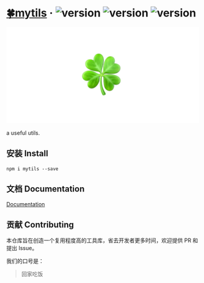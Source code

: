 # [🍀mytils](https://milobluebell.github.io/mytils/#/) &middot; <img alt="version" src="https://img.shields.io/npm/v/mytils?color=42b983"> <img alt="version" src="https://img.shields.io/bundlephobia/minzip/mytils?color=%2342b983"> <img alt="version" src="https://img.shields.io/codacy/grade/29c42e17c0b341099cbc3d552ff6bff6?color=%2342b983">

![Image text](https://raw.githubusercontent.com/milobluebell/imgs-repo/master/WX20200322-010957%402x.png)

a useful utils.

## 安装 Install

```
npm i mytils --save
```

## 文档 Documentation

[Documentation](https://milobluebell.github.io/mytils/#/)

## 贡献 Contributing

本仓库旨在创造一个复用程度高的工具库，省去开发者更多时间，欢迎提供 PR 和提出 Issue。

我们的口号是：

> 回家吃饭
